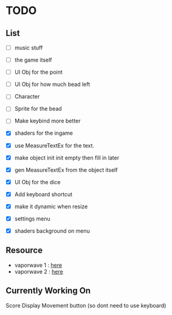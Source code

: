 # TODO

## List

- [ ] music stuff
- [ ] the game itself
- [ ] UI Obj for the point
- [ ] UI Obj for how much bead left
- [ ] Character
- [ ] Sprite for the bead
- [ ] Make keybind more better
- [x] shaders for the ingame
- [x] use MeasureTextEx for the text.
- [x] make object init init empty then fill in later
- [x] gen MeasureTextEx from the object itself
- [x] UI Obj for the dice
- [x] Add keyboard shortcut
- [x] make it dynamic when resize
- [x] settings menu
- [x] shaders background on menu


## Resource

- vaporwave 1 : [here](https://www.schemecolor.com/vaporwave.php)
- vaporwave 2 : [here](https://www.color-hex.com/color-palette/10221)


## Currently Working On
Score Display
Movement button (so dont need to use keyboard)
